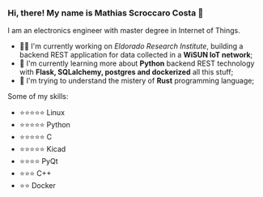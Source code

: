 ### Hi, there! My name is Mathias Scroccaro Costa :wave:

I am an electronics engineer with master degree in Internet of Things.

- :factory_worker: I'm currently working on *Eldorado Research Institute*, building a backend REST application for data collected in a **WiSUN IoT network**;
- :snake: I'm currently learning more about **Python** backend REST technology with **Flask, SQLalchemy, postgres and dockerized** all this stuff;
- :crab: I'm trying to understand the mistery of **Rust** programming language; 

Some of my skills:

- :star::star::star::star::star: Linux
- :star::star::star::star::star: Python
- :star::star::star::star::star: C
- :star::star::star::star::star: Kicad
- :star::star::star::star: PyQt
- :star::star::star: C++
- :star::star: Docker


<!--
**mathiasscroccaro/mathiasscroccaro** is a ✨ _special_ ✨ repository because its `README.md` (this file) appears on your GitHub profile.

Here are some ideas to get you started:

- 🔭 I’m currently working on Eldorado Research Institute
- 🌱 I’m currently learning 
- 👯 I’m looking to collaborate on ...
- 🤔 I’m looking for help with ...
- 💬 Ask me about ...
- 📫 How to reach me: ...
- 😄 Pronouns: ...
- ⚡ Fun fact: ...
-->
